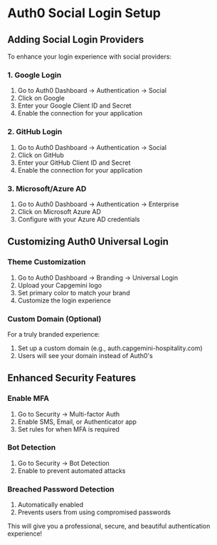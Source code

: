 # Auth0 Social Login Setup

## Adding Social Login Providers

To enhance your login experience with social providers:

### 1. Google Login
1. Go to Auth0 Dashboard → Authentication → Social
2. Click on Google
3. Enter your Google Client ID and Secret
4. Enable the connection for your application

### 2. GitHub Login
1. Go to Auth0 Dashboard → Authentication → Social
2. Click on GitHub
3. Enter your GitHub Client ID and Secret
4. Enable the connection for your application

### 3. Microsoft/Azure AD
1. Go to Auth0 Dashboard → Authentication → Enterprise
2. Click on Microsoft Azure AD
3. Configure with your Azure AD credentials

## Customizing Auth0 Universal Login

### Theme Customization
1. Go to Auth0 Dashboard → Branding → Universal Login
2. Upload your Capgemini logo
3. Set primary color to match your brand
4. Customize the login experience

### Custom Domain (Optional)
For a truly branded experience:
1. Set up a custom domain (e.g., auth.capgemini-hospitality.com)
2. Users will see your domain instead of Auth0's

## Enhanced Security Features

### Enable MFA
1. Go to Security → Multi-factor Auth
2. Enable SMS, Email, or Authenticator app
3. Set rules for when MFA is required

### Bot Detection
1. Go to Security → Bot Detection
2. Enable to prevent automated attacks

### Breached Password Detection
1. Automatically enabled
2. Prevents users from using compromised passwords

This will give you a professional, secure, and beautiful authentication experience!